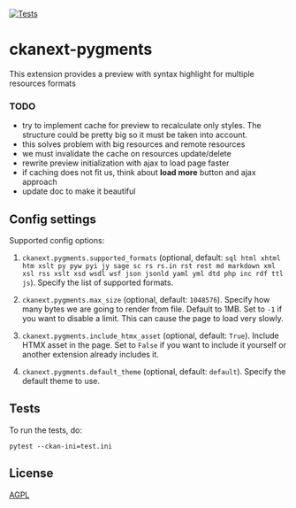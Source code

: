 [![Tests](https://github.com/mutantsan/ckanext-pygments/workflows/Tests/badge.svg?branch=main)](https://github.com/mutantsan/ckanext-pygments/actions)

# ckanext-pygments

This extension provides a preview with syntax highlight for multiple resources formats

### TODO
- try to implement cache for preview to recalculate only styles. The structure could be pretty big so it must be taken into account.
 - this solves problem with big resources and remote resources
 - we must invalidate the cache on resources update/delete
- rewrite preview initialization with ajax to load page faster
- if caching does not fit us, think about **load more** button and ajax approach
- update doc to make it beautiful

## Config settings

Supported config options:

1. `ckanext.pygments.supported_formats` (optional, default: `sql html xhtml htm xslt py pyw pyi jy sage sc rs rs.in rst rest md markdown xml xsl rss xslt xsd wsdl wsf json jsonld yaml yml dtd php inc rdf ttl js`).
    Specify the list of supported formats.

2. `ckanext.pygments.max_size` (optional, default: `1048576`).
    Specify how many bytes we are going to render from file. Default to 1MB.
    Set to `-1` if you want to disable a limit. This can cause the page to load very slowly.

3. `ckanext.pygments.include_htmx_asset` (optional, default: `True`).
    Include HTMX asset in the page. Set to `False` if you want to include it yourself or another extension already includes it.

4. `ckanext.pygments.default_theme` (optional, default: `default`).
    Specify the default theme to use.
    
## Tests

To run the tests, do:

    pytest --ckan-ini=test.ini

## License

[AGPL](https://www.gnu.org/licenses/agpl-3.0.en.html)
